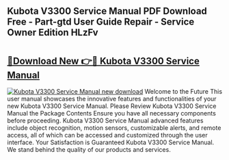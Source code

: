 ## Kubota V3300 Service Manual PDF Download Free - Part-gtd User Guide Repair - Service Owner Edition HLzFv

# <h2><a href="http://bc93943.oget.top/?id=Kubota+V3300+Service+Manual">🔗Download New 👉🔴 Kubota V3300 Service Manual</a></h2>

[![Kubota V3300 Service Manual new download](https://i.imgur.com/5g1atiW.png)](http://bc93943.oget.top/?id=Kubota+V3300+Service+Manual)
Welcome to the Future This user manual showcases the innovative features and functionalities of your new Kubota V3300 Service Manual. Please Review Kubota V3300 Service Manual the Package Contents Ensure you have all necessary components before proceeding. Kubota V3300 Service Manual advanced features include object recognition, motion sensors, customizable alerts, and remote access, all of which can be accessed and customized through the user interface. Your Satisfaction is Guaranteed Kubota V3300 Service Manual. We stand behind the quality of our products and services.
